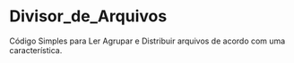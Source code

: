 # Divisor_de_Arquivos
Código Simples para Ler Agrupar e Distribuir arquivos de acordo com uma característica. 
